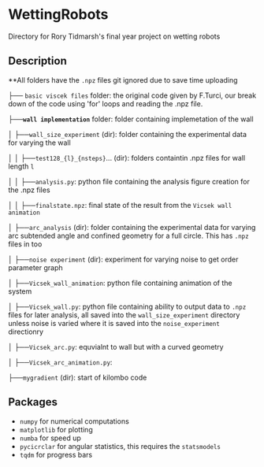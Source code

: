 # WettingRobots
Directory for Rory Tidmarsh's final year project on wetting robots

## Description 
**All folders have the `.npz` files git ignored due to save time uploading

├── `basic viscek files` folder: the original code given by F.Turci, our break down of the code using 'for' loops and reading the .npz file.

├──**`wall implementation`** folder: folder containing implemetation of the wall

│    ├──`wall_size_experiment` (dir): folder containing the experimental data for varying the wall

│    │    ├──`test128_{l}_{nsteps}`... (dir): folders containtin .npz files for wall length `l`

│    │    ├──`analysis.py`: python file containing the analysis figure creation for the .npz files  

│    │    ├──`finalstate.npz`: final state of the result from the `Vicsek wall animation`

│   ├──`arc_analysis` (dir): folder containing the experimental data for varying arc subtended angle and confined geometry for a full circle. This has `.npz` files in too

│   ├──`noise experiment` (dir): experiment for varying noise to get order parameter graph

│   ├──`Vicsek_wall_animation`: python file containing animation of the system

│   ├──`Vicsek_wall.py`: python file containing ability to output data to `.npz` files for later analysis, all saved into the `wall_size_experiment` directory unless noise is varied where it is saved into the `noise_experiment` directionry 

│   ├──`Vicsek_arc.py`: equvialnt to wall but with a curved geometry

│   ├──`Vicsek_arc_animation.py`: 
        
├──`mygradient` (dir): start of kilombo code


## Packages
- `numpy` for numerical computations
- `matplotlib` for plotting
- `numba` for speed up
- `pycicrclar` for angular statistics, this requires the `statsmodels`
- `tqdm` for progress bars
